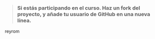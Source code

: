 > ### Si estás participando en el curso. Haz un fork del proyecto, y añade tu usuario de GitHub en una nueva línea.

reyrom